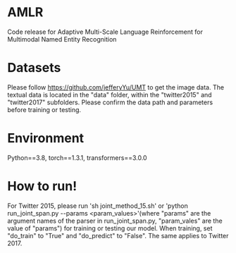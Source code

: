 # AMLR
Code release for Adaptive Multi-Scale Language Reinforcement for Multimodal Named Entity Recognition

# Datasets
Please follow https://github.com/jefferyYu/UMT to get the image data.
The textual data is located in the "data" folder, within the "twitter2015" and "twitter2017" subfolders.
Please confirm the data path and parameters before training or testing.
# Environment
Python==3.8, torch==1.3.1, transformers==3.0.0 

# How to run!
For Twitter 2015, please run 'sh joint_method_15.sh'  or 'python run_joint_span.py --params <param_values>'(where "params" are the argument names of the parser in run_joint_span.py, "param_vales" are the value of "params") for training or testing our model. When training, set "do_train" to "True" and "do_predict" to "False". The same applies to Twitter 2017.


